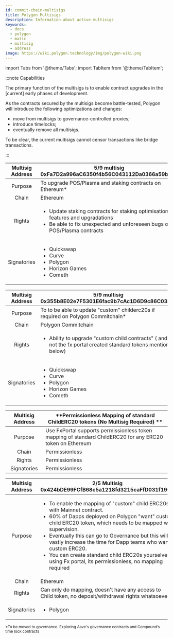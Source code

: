 ```yaml
---
id: commit-chain-multisigs
title: Polygon Multisigs
description: Information about active multisigs
keywords:
  - docs
  - polygon
  - matic
  - multisig
  - address
image: https://wiki.polygon.technology/img/polygon-wiki.png
---
```

import Tabs from '@theme/Tabs';
import TabItem from '@theme/TabItem';

:::note Capabilities

The primary function of the multisigs is to enable contract upgrades in
the [current] early phases of development.

As the contracts secured by the multisigs become battle-tested, 
Polygon will introduce the following optimizations and changes:

- move from multisigs to governance-controlled proxies;
- introduce timelocks;
- eventually remove all multisigs.

To be clear, the current multisigs cannot censor transactions like bridge transactions.

:::

| Multisig Address  | **5/9 multisig <br/>0xFa7D2a996aC6350f4b56C043112Da0366a59b74c**                                 |
|:--------------:|----------------------------------------|
| Purpose  | To upgrade POS/Plasma and staking contracts on Ethereum* <br/>|
| Chain      | Ethereum                                 |
| Rights    |<ul> <li>Update staking contracts for staking optimisations, features and upgradations </li> <li>Be able to fix unexpected and unforeseen bugs on POS/Plasma contracts</li></ul>|
| Signatories    |<ul><li> Quickswap </li> <li>Curve </li> <li>Polygon </li> <li>Horizon Games </li> <li>Cometh  </li></ul>|

| Multisig Address  | **5/9 multisig <br/> 0x355b8E02e7F5301E6fac9b7cAc1D6D9c86C0343f**                                 |
|:--------------:|----------------------------------------|
| Purpose  | To to be able to update "custom" childerc20s if required on Polygon Commitchain* <br/> |
| Chain      | Polygon Commitchain                                 |
| Rights    |<ul> <li>Ability to upgrade "custom child contracts" ( and not the fx portal created standard tokens mentioned below) </li> </ul>|
| Signatories    |<ul><li> Quickswap </li> <li>Curve </li> <li>Polygon </li>  <li>Horizon Games </li> <li>Cometh  </li></ul>|

| Multisig Address  | **Permissionless Mapping of standard ChildERC20 tokens (No Multisig Required) **                                 |
|:--------------:|----------------------------------------|
| Purpose  | Use FxPortal supports permissionless token mapping of standard ChildERC20 for any ERC20 token on Ethereum|
| Chain      | Permissionless                             |
| Rights    |Permissionless|
| Signatories    |Permissionless|

| Multisig Address  | 2/5 Multisig <br/> 0x424bDE99FCfB68c5a1218fd3215caFfD031f19C4 |
|:--------------:|----------------------------------------|
| Purpose  | <ul><li>To enable the mapping of "custom" child ERC20s with Mainnet contract. <li>60% of Dapps deployed on Polygon "want" custom child ERC20 token, which needs to be mapped with supervision.<li> Eventually this can go to Governance but this will vastly increase the time for Dapp teams who want custom ERC20.</li></li></li> <li> You can create standard child ERC20s yourselves using Fx portal, its permissionless, no mapping required</li></ul>|
| Chain      | Ethereum <br/>             |
| Rights    |Can only do mapping, doesn't have any access to Child token, no deposit/withdrawal rights whatsoever|
| Signatories    |<ul> <li>Polygon </li> </ul>|

<sub> *To be moved to governance. Exploring Aave's governance contracts and Compound’s time lock contracts</sub> 
